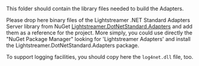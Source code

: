 This folder should contain the library files needed to build the Adapters.

Please drop here binary files of the Lightstreamer .NET Standard Adapters Server library from NuGet [Lightstreamer.DotNetStandard.Adapters](https://www.nuget.org/packages/Lightstreamer.DotNetStandard.Adapters/) and add them as a reference for the project.
More simply, you could use directly the "NuGet Package Manager" looking for 'Lightstreamer Adapters' and install the Lightstreamer.DotNetStandard.Adapters package.

To support logging facilities, you should copy here the `log4net.dll` file, too.
